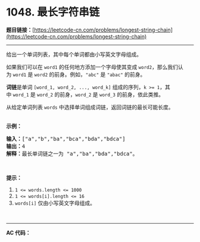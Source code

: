 # 1048. 最长字符串链

**题目链接：**[https://leetcode-cn.com/problems/longest-string-chain](https://leetcode-cn.com/problems/longest-string-chain)

---

<div class="content__1Y2H">
 <div class="notranslate">
  <p>给出一个单词列表，其中每个单词都由小写英文字母组成。</p> 
  <p>如果我们可以在&nbsp;<code>word1</code>&nbsp;的任何地方添加一个字母使其变成&nbsp;<code>word2</code>，那么我们认为&nbsp;<code>word1</code>&nbsp;是&nbsp;<code>word2</code>&nbsp;的前身。例如，<code>"abc"</code>&nbsp;是&nbsp;<code>"abac"</code>&nbsp;的前身。</p> 
  <p><strong>词链</strong>是单词&nbsp;<code>[word_1, word_2, ..., word_k]</code>&nbsp;组成的序列，<code>k &gt;= 1</code>，其中&nbsp;<code>word_1</code>&nbsp;是&nbsp;<code>word_2</code>&nbsp;的前身，<code>word_2</code>&nbsp;是&nbsp;<code>word_3</code>&nbsp;的前身，依此类推。</p> 
  <p>从给定单词列表 <code>words</code> 中选择单词组成词链，返回词链的最长可能长度。<br> &nbsp;</p> 
  <p><strong>示例：</strong></p> 
  <pre class="language-text"><strong>输入：</strong>["a","b","ba","bca","bda","bdca"]
<strong>输出：</strong>4
<strong>解释：</strong>最长单词链之一为 "a","ba","bda","bdca"。
</pre> 
  <p>&nbsp;</p> 
  <p><strong>提示：</strong></p> 
  <ol> 
   <li><code>1 &lt;= words.length &lt;= 1000</code></li> 
   <li><code>1 &lt;= words[i].length &lt;= 16</code></li> 
   <li><code>words[i]</code>&nbsp;仅由小写英文字母组成。</li> 
  </ol> 
  <p>&nbsp;</p> 
 </div>
</div>

---

**AC 代码：**

```java

```